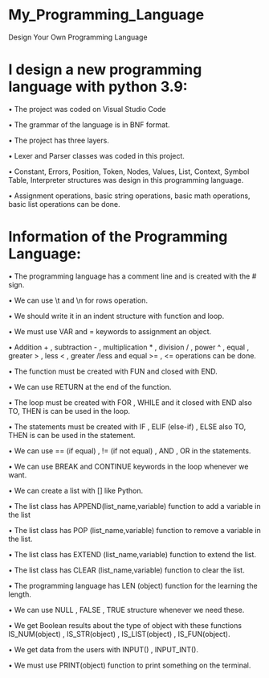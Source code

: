 # My_Programming_Language
Design Your Own Programming Language

# I design a new programming language with python 3.9:

•	The project was coded on Visual Studio Code

•	The grammar of the language is in BNF format.

•	The project has three layers.

•	Lexer and Parser classes was coded in this project.

•	Constant, Errors, Position, Token, Nodes, Values, List, Context, Symbol Table, Interpreter structures was design in this programming language.

•	Assignment operations, basic string operations, basic math operations, basic list operations can be done.



# Information of the Programming Language:

•	The programming language has a comment line and is created with the # sign.

•	We can use \t and \n for rows operation.

•	We should write it in an indent structure with function and loop.

•	We must use VAR and = keywords to assignment an object.

•	Addition  + , subtraction  - , multiplication  * , division  / ,  power  ^ , equal , greater  > ,  less  <  ,  greater /less and equal  >= , <=  operations can be done.

•	The function must be created with FUN and closed with END.

•	We can use RETURN at the end of the function.

•	The loop must be created with FOR , WHILE and it closed with END also TO, THEN is can be used in the loop.

•	The statements must be created with IF , ELIF (else-if) , ELSE also TO, THEN is can be used in the statement.

•	We can use == (if equal) , != (if not equal) , AND , OR in the statements.

•	We can use BREAK and CONTINUE keywords in the loop whenever we want.

•	We can create a list with [] like Python. 

•	The list class has APPEND(list_name,variable) function to add a variable in the list

•	The list class has POP (list_name,variable) function to remove a variable in the list.

•	The list class has EXTEND (list_name,variable) function to extend the list.

•	The list class has CLEAR (list_name,variable) function to clear the list.

•	The programming language has LEN (object) function for the learning the length.

•	We can use NULL , FALSE , TRUE structure whenever we need these.

•	We get Boolean results about the type of object with these functions IS_NUM(object) , IS_STR(object) , IS_LIST(object) , IS_FUN(object).

•	We get data from the users with INPUT() , INPUT_INT().

•	We must use PRINT(object) function to print something on the terminal.

